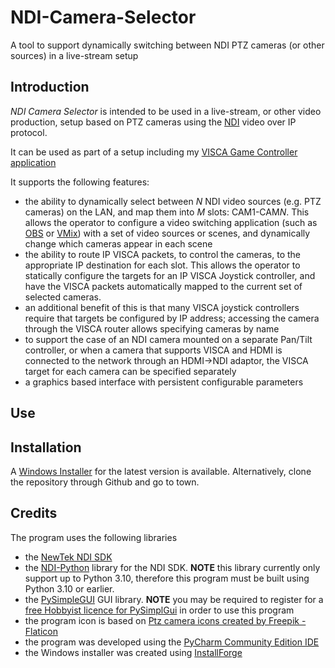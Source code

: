 # NDI-Camera-Selector
A tool to support dynamically switching between NDI PTZ cameras (or other sources) in a live-stream setup

## Introduction

*NDI Camera Selector* is intended to be used in a live-stream, or other video production, setup based on PTZ cameras using the [NDI](https://ndi.video/) video over IP protocol.

It can be used as part of a setup including my [VISCA Game Controller application](https://github.com/DanTappan/VISCA-Game-Controller)

It supports the following features:

- the ability to dynamically select between *N* NDI video sources (e.g. PTZ cameras) on the LAN, and map them into *M* slots: CAM1-CAM*N*. This allows the operator to configure a video switching application (such as [OBS](https://obsproject.com/) or [VMix](https://www.vmix.com/)) with a set of video sources or scenes, and dynamically change which cameras appear in each scene
- the ability to route IP VISCA packets, to control the cameras, to the appropriate IP destination for each slot. This allows the operator to statically configure the targets for an IP VISCA Joystick controller, and have the VISCA packets automatically mapped to the current set of selected cameras.
- an additional benefit of this is that many VISCA joystick controllers require that targets be configured by IP address; accessing the camera through the VISCA router allows specifying cameras by name
- to support the case of an NDI camera mounted on a separate Pan/Tilt controller, or when a camera that supports VISCA and HDMI is connected to the network through an HDMI->NDI adaptor, the VISCA target for each camera can be specified separately
- a graphics based interface with persistent configurable parameters

## Use

## Installation

A [Windows Installer](https://dantappan.net/projects/#NDI-Camera-Selector) for the latest version is available. Alternatively, clone the repository through Github and go to town.

## Credits

The program uses the following libraries

- the [NewTek NDI SDK](https://ndi.video/for-developers/ndi-sdk/download/)
- the [NDI-Python](https://pypi.org/project/ndi-python/) library for the NDI SDK. **NOTE** this library currently only support up to Python 3.10, therefore this program must be built using Python 3.10 or earlier.
- the [PySimpleGUI](https://pysimplegui.com/) GUI library. **NOTE** you may be required to register for a [free Hobbyist licence for PySimplGui](https://pysimplegui.com/pricing) in order to use this program
- the program icon is based on [Ptz camera icons created by Freepik - Flaticon](https://www.flaticon.com/free-icons/ptz-camera)
- the program was developed using the [PyCharm Community Edition IDE](https://www.jetbrains.com/pycharm/)
- the Windows installer was created using [InstallForge](https://installforge.net/)
